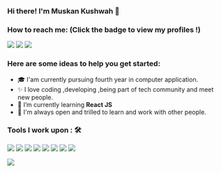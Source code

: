 ### Hi there! I'm Muskan Kushwah 👋

### How to reach me: <strong>(Click the badge to view my profiles !)</strong>

<a href="mailto:muskankushwah2566@gmail.com"><img src="https://img.shields.io/badge/muskankushwah2566@gmail.vom-%23D14836.svg?&style=for-the-badge&logo=gmail&logoColor=white"></a>
<a  href="https://instagram.com/smile_3975?utm_medium=copy_link"><img src="https://img.shields.io/badge/@smile_3975-%23E4405F.svg?&style=for-the-badge&logo=instagram&logoColor=white"></a>   <a href="https://www.linkedin.com/in/muskan-kushwah-a44143204/"><img src="https://img.shields.io/badge/Muskan Kushwah-%230077B5.svg?&style=for-the-badge&logo=linkedin&logoColor=white" ></a>   

### Here are some ideas to help you get started:

- 🎓 I'am currently pursuing fourth year in computer application.
- ✨ I love coding ,developing ,being part of tech community and meet new people.  
- 🌱 I’m currently learning <strong>React JS</strong>
-  💬 I'm always open and trilled to learn and work with other people.

### Tools I work upon : 🛠

<img src="https://img.shields.io/badge/c++%20-%2300599C.svg?&style=for-the-badge&logo=c%2B%2B&logoColor=white">   <img src="https://img.shields.io/badge/javascript%20-%23323330.svg?&style=for-the-badge&logo=javascript&logoColor=%23F7DF1E">   <img src="https://img.shields.io/badge/html5%20-%23E34F26.svg?&style=for-the-badge&logo=html5&logoColor=white">   <img src="https://img.shields.io/badge/css3%20-%231572B6.svg?&style=for-the-badge&logo=css3&logoColor=white">   <img src="https://img.shields.io/badge/react%20-%2320232a.svg?&style=for-the-badge&logo=react&logoColor=%2361DAFB">   <img src="https://img.shields.io/badge/bootstrap%20-%23563D7C.svg?&style=for-the-badge&logo=bootstrap&logoColor=white">   <img src="https://img.shields.io/badge/git%20-%23F05033.svg?&style=for-the-badge&logo=git&logoColor=white"/>   <img src="http://img.shields.io/badge/-VS%20Code-000000?style=for-the-badge&logo=Visual-studio-code&logoColor=blue">

<img src="https://github-readme-stats.vercel.app/api?username=muskan2566&show_icons=true&title_color=03fc90&icon_color=03fc90&text_color=03fc90&bg_color=002b19">
